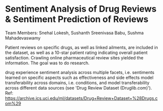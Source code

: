 # Sentiment Analysis of Drug Reviews & Sentiment Prediction of Reviews

Team Members: Snehal Lokesh, Sushanth Sreenivasa Babu, Sushma Mahadevaswamy

Patient reviews on specific drugs, as well as linked ailments, are included in the dataset, as well as a 10-star patient rating indicating overall patient satisfaction. Crawling online pharmaceutical review sites yielded the information. The goal was to do research.

drug experience sentiment analysis across multiple facets, i.e. sentiments learned on specific aspects such as effectiveness and side effects
model transferability across domains, i.e. conditions, and
model transferability across different data sources (see 'Drug Review Dataset (Druglib.com)').
Ref: https://archive.ics.uci.edu/ml/datasets/Drug+Review+Dataset+%28Drugs.com%29
